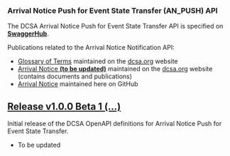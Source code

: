 ### Arrival Notice Push for Event State Transfer (AN_PUSH) API

The DCSA Arrival Notice Push for Event State Transfer API is specified on [**SwaggerHub**](https://app.swaggerhub.com/apis/dcsaorg/DCSA_AN_PUSH).

Publications related to the Arrival Notice Notification API:
- [Glossary of Terms](https://knowledge.dcsa.org/s/glossary) maintained on the [dcsa.org](https://dcsa.org) website
- [Arrival Notice **(to be updated)**](https://dcsa.org/standards/arrival-notice/) maintained on the [dcsa.org](https://dcsa.org) website (contains documents and publications)
- [Arrival Notice](./../) maintained here on GitHub

<a name="v100B1"></a>[Release v1.0.0 Beta 1 (...)](https://app.swaggerhub.com/apis-docs/dcsaorg/DCSA_AN_PUSH/1.0.0-Beta-1)
---
Initial release of the DCSA OpenAPI definitions for Arrival Notice Push for Event State Transfer.

- To be updated
